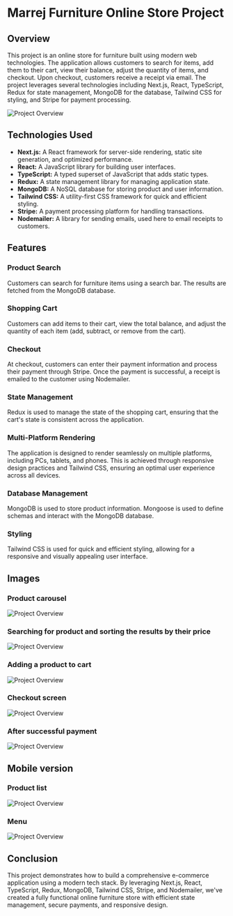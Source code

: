 # Marrej Furniture Online Store Project

## Overview

This project is an online store for furniture built using modern web technologies. The application allows customers to search for items, add them to their cart, view their balance, adjust the quantity of items, and checkout. Upon checkout, customers receive a receipt via email. The project leverages several technologies including Next.js, React, TypeScript, Redux for state management, MongoDB for the database, Tailwind CSS for styling, and Stripe for payment processing.

![Project Overview](public/readme/1.png)

## Technologies Used

- **Next.js:** A React framework for server-side rendering, static site generation, and optimized performance.
- **React:** A JavaScript library for building user interfaces.
- **TypeScript:** A typed superset of JavaScript that adds static types.
- **Redux:** A state management library for managing application state.
- **MongoDB:** A NoSQL database for storing product and user information.
- **Tailwind CSS:** A utility-first CSS framework for quick and efficient styling.
- **Stripe:** A payment processing platform for handling transactions.
- **Nodemailer:** A library for sending emails, used here to email receipts to customers.

## Features

### Product Search
Customers can search for furniture items using a search bar. The results are fetched from the MongoDB database.

### Shopping Cart
Customers can add items to their cart, view the total balance, and adjust the quantity of each item (add, subtract, or remove from the cart).

### Checkout
At checkout, customers can enter their payment information and process their payment through Stripe. Once the payment is successful, a receipt is emailed to the customer using Nodemailer.

### State Management
Redux is used to manage the state of the shopping cart, ensuring that the cart's state is consistent across the application.

### Multi-Platform Rendering
The application is designed to render seamlessly on multiple platforms, including PCs, tablets, and phones. This is achieved through responsive design practices and Tailwind CSS, ensuring an optimal user experience across all devices.

### Database Management
MongoDB is used to store product information. Mongoose is used to define schemas and interact with the MongoDB database.

### Styling
Tailwind CSS is used for quick and efficient styling, allowing for a responsive and visually appealing user interface.

## Images
### Product carousel
![Project Overview](public/readme/2.png)
### Searching for product and sorting the results by their price
![Project Overview](public/readme/3.png)
### Adding a product to cart
![Project Overview](public/readme/4.png)
### Checkout screen
![Project Overview](public/readme/5.png)
### After successful payment
![Project Overview](public/readme/6.png)

## Mobile version
### Product list
![Project Overview](public/readme/7.png)
### Menu
![Project Overview](public/readme/8.png)



## Conclusion

This project demonstrates how to build a comprehensive e-commerce application using a modern tech stack. By leveraging Next.js, React, TypeScript, Redux, MongoDB, Tailwind CSS, Stripe, and Nodemailer, we've created a fully functional online furniture store with efficient state management, secure payments, and responsive design.
